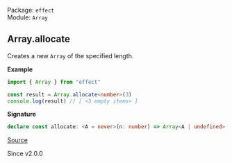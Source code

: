 Package: `effect`<br />
Module: `Array`<br />

## Array.allocate

Creates a new `Array` of the specified length.

**Example**

```ts
import { Array } from "effect"

const result = Array.allocate<number>(3)
console.log(result) // [ <3 empty items> ]
```

**Signature**

```ts
declare const allocate: <A = never>(n: number) => Array<A | undefined>
```

[Source](https://github.com/Effect-TS/effect/tree/main/packages/effect/src/Array.ts#L77)

Since v2.0.0
